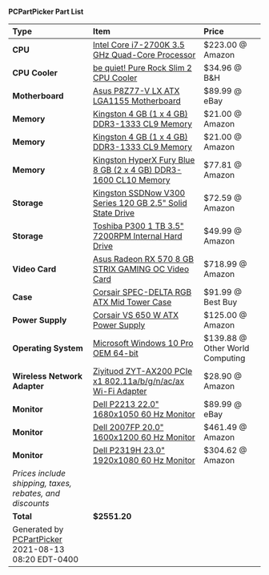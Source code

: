**PCPartPicker Part List**

Type|Item|Price
:----|:----|:----
**CPU** | [Intel Core i7-2700K 3.5 GHz Quad-Core Processor](https://pcpartpicker.com/product/CNCwrH/intel-cpu-bx80623i72700k) | $223.00 @ Amazon
**CPU Cooler** | [be quiet! Pure Rock Slim 2 CPU Cooler](https://pcpartpicker.com/product/JcqPxr/be-quiet-pure-rock-slim-2-cpu-cooler-bk030) | $34.96 @ B&H
**Motherboard** | [Asus P8Z77-V LX ATX LGA1155 Motherboard](https://pcpartpicker.com/product/9DLypg/asus-motherboard-p8z77vlx) | $89.99 @ eBay
**Memory** | [Kingston 4 GB (1 x 4 GB) DDR3-1333 CL9 Memory](https://pcpartpicker.com/product/wjV48d/kingston-memory-kvr1333d3n94g) | $21.00 @ Amazon
**Memory** | [Kingston 4 GB (1 x 4 GB) DDR3-1333 CL9 Memory](https://pcpartpicker.com/product/wjV48d/kingston-memory-kvr1333d3n94g) | $21.00 @ Amazon
**Memory** | [Kingston HyperX Fury Blue 8 GB (2 x 4 GB) DDR3-1600 CL10 Memory](https://pcpartpicker.com/product/vmyFf7/kingston-memory-hx316c10fk28) | $77.81 @ Amazon
**Storage** | [Kingston SSDNow V300 Series 120 GB 2.5" Solid State Drive](https://pcpartpicker.com/product/rtzv6h/kingston-internal-hard-drive-sv300s37a120g) | $72.59 @ Amazon
**Storage** | [Toshiba P300 1 TB 3.5" 7200RPM Internal Hard Drive](https://pcpartpicker.com/product/2jL48d/toshiba-p300-1tb-35-7200rpm-internal-hard-drive-hdwd110uzsva) | $49.99 @ Amazon
**Video Card** | [Asus Radeon RX 570 8 GB STRIX GAMING OC Video Card](https://pcpartpicker.com/product/GzpmP6/asus-radeon-rx-570-8-gb-strix-gaming-oc-video-card-rog-strix-rx570-o8g-gaming) | $718.99 @ Amazon
**Case** | [Corsair SPEC-DELTA RGB ATX Mid Tower Case](https://pcpartpicker.com/product/VPrmP6/corsair-spec-delta-rgb-atx-mid-tower-case-cc-9011166-ww) | $91.99 @ Best Buy
**Power Supply** | [Corsair VS 650 W ATX Power Supply](https://pcpartpicker.com/product/FxDwrH/corsair-power-supply-cp9020051ww) | $125.00 @ Amazon
**Operating System** | [Microsoft Windows 10 Pro OEM 64-bit](https://pcpartpicker.com/product/MfH48d/microsoft-os-fqc08930) | $139.88 @ Other World Computing
**Wireless Network Adapter** | [Ziyituod ZYT-AX200 PCIe x1 802.11a/b/g/n/ac/ax Wi-Fi Adapter](https://pcpartpicker.com/product/QDyqqs/ziyituod-zyt-ax200-pcie-x1-80211abgnacax-wi-fi-adapter-zyt-ax200) | $28.90 @ Amazon
**Monitor** | [Dell P2213 22.0" 1680x1050 60 Hz Monitor](https://pcpartpicker.com/product/TTK7YJ/dell-monitor-4693136) | $89.99 @ eBay
**Monitor** | [Dell 2007FP 20.0" 1600x1200 60 Hz Monitor](https://pcpartpicker.com/product/B2PfrH/dell-monitor-4693407) | $461.49 @ Amazon
**Monitor** | [Dell P2319H 23.0" 1920x1080 60 Hz Monitor](https://pcpartpicker.com/product/qY7v6h/dell-p2319h-230-1920x1080-60hz-monitor-p2319h) | $304.62 @ Amazon
| *Prices include shipping, taxes, rebates, and discounts* |
| **Total** | **$2551.20** 
| Generated by [PCPartPicker](https://pcpartpicker.com) 2021-08-13 08:20 EDT-0400
